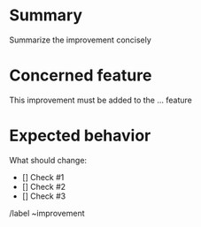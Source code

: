# Summary

Summarize the improvement concisely

# Concerned feature

This improvement must be added to the ... feature

# Expected behavior

What should change:

- [] Check #1
- [] Check #2
- [] Check #3

/label ~improvement
